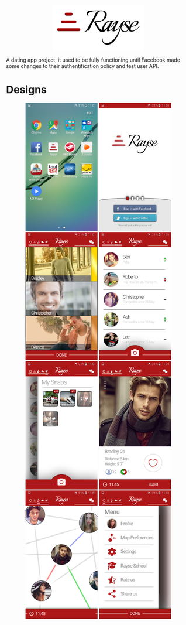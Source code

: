 <p align="center">
<img src="Updated/LogoWeb.png" 'alt="drawing" width="250"/>
</p>
A dating app project, it used to be fully functioning until Facebook made some changes to their authentification policy and test user API.

# Designs

<p align="center">
  <img src = "Updated/apps page.jpg" wigth="150" height="350"> 
  <img src = "Updated/login page.jpg" wigth="150" height="350">
  <img src = "Updated/leaderboard4.jpg" wigth="150" height="350">
  <img src = "Updated/chat2.jpg" wigth="150" height="350">
  <img src = "Updated/moments2.jpg" wigth="150" height="350">
  <img src = "Updated/profile3.jpg" wigth="150" height="350">
  <img src = "Updated/map2.jpg" wigth="150" height="350">
  <img src = "Updated/options settings menu2.jpg" wigth="150" height="350">
  
</p>

